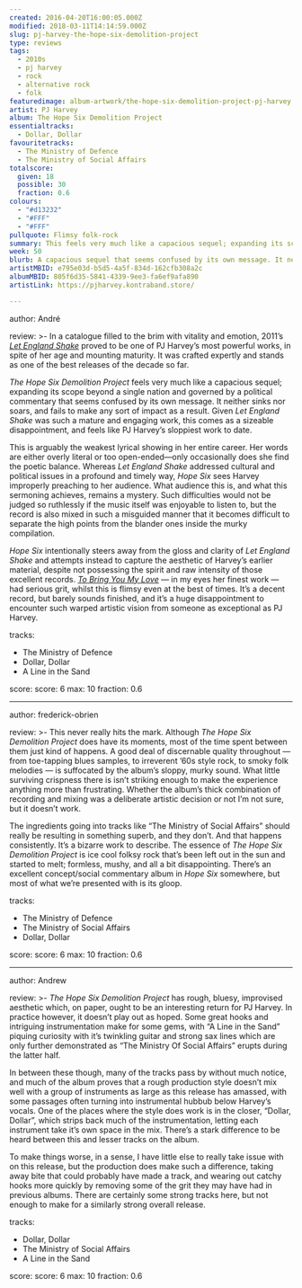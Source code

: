 ```yaml
---
created: 2016-04-20T16:00:05.000Z
modified: 2018-03-11T14:14:59.000Z
slug: pj-harvey-the-hope-six-demolition-project
type: reviews
tags:
  - 2010s
  - pj harvey
  - rock
  - alternative rock
  - folk
featuredimage: album-artwork/the-hope-six-demolition-project-pj-harvey.jpg
artist: PJ Harvey
album: The Hope Six Demolition Project
essentialtracks:
  - Dollar, Dollar
favouritetracks:
  - The Ministry of Defence
  - The Ministry of Social Affairs
totalscore:
  given: 18
  possible: 30
  fraction: 0.6
colours:
  - "#d13232"
  - "#FFF"
  - "#FFF"
pullquote: Flimsy folk-rock
summary: This feels very much like a capacious sequel; expanding its scope beyond a single nation and governed by a political commentary that seems confused by its own message. It neither sinks nor soars, and fails to make any sort of impact as a result.
week: 50
blurb: A capacious sequel that seems confused by its own message. It neither sinks nor soars, and fails to make any sort of impact as a result.
artistMBID: e795e03d-b5d5-4a5f-834d-162cfb308a2c
albumMBID: 805f6d35-5841-4339-9ee3-fa6ef9afa890
artistLink: https://pjharvey.kontraband.store/

---
```


author: André

review: >-
  In a catalogue filled to the brim with vitality and emotion, 2011’s [*Let England Shake*](/reviews/pj-harvey-let-england-shake/) proved to be one of PJ Harvey’s most powerful works, in spite of her age and mounting maturity. It was crafted expertly and stands as one of the best releases of the decade so far. 
  
  *The Hope Six Demolition Project* feels very much like a capacious sequel; expanding its scope beyond a single nation and governed by a political commentary that seems confused by its own message. It neither sinks nor soars, and fails to make any sort of impact as a result. Given *Let England Shake* was such a mature and engaging work, this comes as a sizeable disappointment, and feels like PJ Harvey’s sloppiest work to date. 
  
  This is arguably the weakest lyrical showing in her entire career. Her words are either overly literal or too open-ended—only occasionally does she find the poetic balance. Whereas *Let England Shake* addressed cultural and political issues in a profound and timely way, *Hope Six* sees Harvey improperly preaching to her audience. What audience this is, and what this sermoning achieves, remains a mystery. Such difficulties would not be judged so ruthlessly if the music itself was enjoyable to listen to, but the record is also mixed in such a misguided manner that it becomes difficult to separate the high points from the blander ones inside the murky compilation. 
  
  *Hope Six* intentionally steers away from the gloss and clarity of *Let England Shake* and attempts instead to capture the aesthetic of Harvey’s earlier material, despite not possessing the spirit and raw intensity of those excellent records. [*To Bring You My Love*](/reviews/pj-harvey-to-bring-you-my-love/) — in my eyes her finest work — had serious grit, whilst this is flimsy even at the best of times. It’s a decent record, but barely sounds finished, and it’s a huge disappointment to encounter such warped artistic vision from someone as exceptional as PJ Harvey.

tracks:
  - The Ministry of Defence
  - ­Dollar, Dollar
  - ­A Line in the Sand

score:
  score: 6
  max: 10
  fraction: 0.6

---
author: frederick-obrien

review: >-
  This never really hits the mark. Although *The Hope Six Demolition Project* does have its moments, most of the time spent between them just kind of happens. A good deal of discernable quality throughout — from toe-tapping blues samples, to irreverent ’60s style rock, to smoky folk melodies — is suffocated by the album’s sloppy, murky sound. What little surviving crispness there is isn’t striking enough to make the experience anything more than frustrating. Whether the album’s thick combination of recording and mixing was a deliberate artistic decision or not I’m not sure, but it doesn’t work. 
  
  The ingredients going into tracks like “The Ministry of Social Affairs” should really be resulting in something superb, and they don’t. And that happens consistently. It’s a bizarre work to describe. The essence of *The Hope Six Demolition Project* is ice cool folksy rock that’s been left out in the sun and started to melt; formless, mushy, and all a bit disappointing. There’s an excellent concept/social commentary album in *Hope Six* somewhere, but most of what we’re presented with is its gloop.

tracks:
  - The Ministry of Defence
  - ­The Ministry of Social Affairs
  - ­Dollar, Dollar

score:
  score: 6
  max: 10
  fraction: 0.6

---
author: Andrew

review: >-
  *The Hope Six Demolition Project* has rough, bluesy, improvised aesthetic which, on paper, ought to be an interesting return for PJ Harvey. In practice however, it doesn’t play out as hoped. Some great hooks and intriguing instrumentation make for some gems, with “A Line in the Sand” piquing curiosity with it’s twinkling guitar and strong sax lines which are only further demonstrated as “The Ministry Of Social Affairs” erupts during the latter half. 
  
  In between these though, many of the tracks pass by without much notice, and much of the album proves that a rough production style doesn’t mix well with a group of instruments as large as this release has amassed, with some passages often turning into instrumental hubbub below Harvey’s vocals. One of the places where the style does work is in the closer, “Dollar, Dollar”, which strips back much of the instrumentation, letting each instrument take it’s own space in the mix. There’s a stark difference to be heard between this and lesser tracks on the album. 
  
  To make things worse, in a sense, I have little else to really take issue with on this release, but the production does make such a difference, taking away bite that could probably have made a track, and wearing out catchy hooks more quickly by removing some of the grit they may have had in previous albums. There are certainly some strong tracks here, but not enough to make for a similarly strong overall release.

tracks:
  - Dollar, Dollar
  - ­The Ministry of Social Affairs
  - ­A Line in the Sand

score:
  score: 6
  max: 10
  fraction: 0.6
